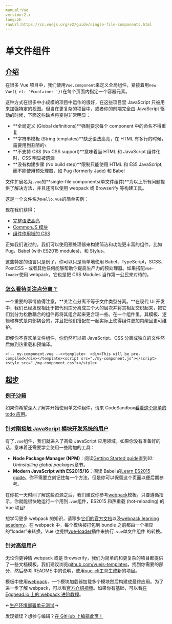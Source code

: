 ```yaml
---
manual:Vue
version:2.x
lang:zh
rawUrl:https://cn.vuejs.org/v2/guide/single-file-components.html
---
```



# 单文件组件

## [介绍](%24828 "介绍")<a name="介绍"></a>


在很多 Vue 项目中，我们使用`Vue.component`来定义全局组件，紧接着用`new Vue({ el: '#container '})`在每个页面内指定一个容器元素。



这种方式在很多中小规模的项目中运作的很好，在这些项目里 JavaScript 只被用来加强特定的视图。但当在更复杂的项目中，或者你的前端完全由 JavaScript 驱动的时候，下面这些缺点将变得非常明显：


* **全局定义 (Global definitions)**强制要求每个 component 中的命名不得重复
* **字符串模板 (String templates)**缺乏语法高亮，在 HTML 有多行的时候，需要用到丑陋的`\`
* **不支持 CSS (No CSS support)**意味着当 HTML 和 JavaScript 组件化时，CSS 明显被遗漏
* **没有构建步骤 (No build step)**限制只能使用 HTML 和 ES5 JavaScript, 而不能使用预处理器，如 Pug (formerly Jade) 和 Babel


文件扩展名为`.vue`的**single-file components(单文件组件)**为以上所有问题提供了解决方法，并且还可以使用 webpack 或 Browserify 等构建工具。



这是一个文件名为`Hello.vue`的简单实例：







现在我们获得：


* [完整语法高亮](%24830 "")
* [CommonJS 模块](%24831 "")
* [组件作用域的 CSS](%24832 "")


正如我们说过的，我们可以使用预处理器来构建简洁和功能更丰富的组件，比如 Pug，Babel (with ES2015 modules)，和 Stylus。







这些特定的语言只是例子，你可以只是简单地使用 Babel，TypeScript，SCSS，PostCSS - 或者其他任何能够帮助你提高生产力的预处理器。如果搭配`vue-loader`使用 webpack，它也是把 CSS Modules 当作第一公民来对待的。


### [怎么看待关注点分离？](%24834 "怎么看待关注点分离？")<a name="怎么看待关注点分离？"></a>


一个重要的事情值得注意，**关注点分离不等于文件类型分离。**在现代 UI 开发中，我们已经发现相比于把代码库分离成三个大的层次并将其相互交织起来，把它们划分为松散耦合的组件再将其组合起来更合理一些。在一个组件里，其模板、逻辑和样式是内部耦合的，并且把他们搭配在一起实际上使得组件更加内聚且更可维护。



即便你不喜欢单文件组件，你仍然可以把 JavaScript、CSS 分离成独立的文件然后做到热重载和预编译。

```
<!-- my-component.vue --><template>  <div>This will be pre-compiled</div></template><script src="./my-component.js"></script><style src="./my-component.css"></style>
``` 


## [起步](%24835 "起步")<a name="起步"></a>

### [例子沙箱](%24836 "例子沙箱")<a name="例子沙箱"></a>


如果你希望深入了解并开始使用单文件组件，请来 CodeSandbox[看看这个简单的 todo 应用](%24837 "")。


### [针对刚接触 JavaScript 模块开发系统的用户](%24838 "针对刚接触 JavaScript 模块开发系统的用户")<a name="针对刚接触-JavaScript-模块开发系统的用户"></a>


有了`.vue`组件，我们就进入了高级 JavaScript 应用领域。如果你没有准备好的话，意味着还需要学会使用一些附加的工具：


* **Node Package Manager (NPM)**：阅读[Getting Started guide](%24839 "")直到*10: Uninstalling global packages*章节。
* **Modern JavaScript with ES2015/16**：阅读 Babel 的[Learn ES2015 guide](%2412 "")。你不需要立刻记住每一个方法，但是你可以保留这个页面以便后期参考。


在你花一天时间了解这些资源之后，我们建议你参考[webpack](%24840 "")模板。只要遵循指示，你就能很快地运行一个用到`.vue`组件，ES2015 和热重载 (hot-reloading) 的 Vue 项目!



想学习更多 webpack 的知识，请移步[它们的官方文档](%24841 "")以及[webpack learning academy](%24842 "")。在 webpack 中，每个模块被打包到 bundle 之前都由一个相应的“loader”来转换，Vue 也提供[vue-loader](%24843 "")插件来执行`.vue`单文件组件 的转换。


### [针对高级用户](%24844 "针对高级用户")<a name="针对高级用户"></a>


无论你更钟情 webpack 或是 Browserify，我们为简单的和更复杂的项目都提供了一些文档模板。我们建议浏览[github.com/vuejs-templates](%24845 "")，找到你需要的部分，然后参考 README 中的说明，使用[vue-cli](%24846 "")工具生成新的项目。



模板中使用[webpack](%1019 "")，一个模块加载器加载多个模块然后构建成最终应用。为了进一步了解 webpack，可以看[官方介绍视频](%24847 "")。如果你有基础，可以看[在 Egghead.io 上的 webpack 进阶教程](%24848 "")。

←[生产环境部署](%24849 "")[单元测试](%24850 "")→

发现错误？想参与编辑？[在 GitHub 上编辑此页！](%24851 "")

